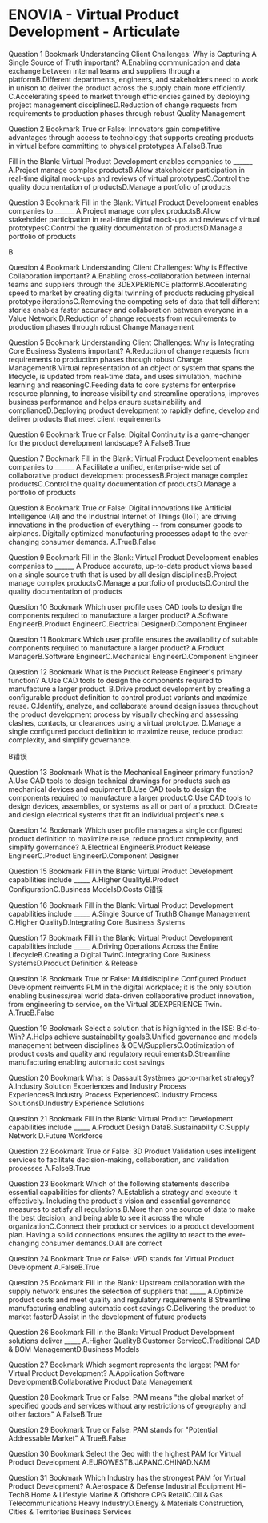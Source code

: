 
# ENOVIA - Virtual Product Development - Articulate


Question 1
Bookmark
Understanding Client Challenges:  Why is Capturing A Single Source of Truth important?
A.Enabling communication and data exchange between internal teams and suppliers through a platformB.Different departments, engineers, and stakeholders need to work in unison to deliver the product across the supply chain more efficiently. C.Accelerating speed to market through efficiencies gained by deploying project management disciplinesD.Reduction of change requests from requirements to production phases through robust Quality Management 


Question 2
Bookmark
True or False:  Innovators gain competitive advantages through access to technology that supports creating products in virtual before committing to physical prototypes
A.FalseB.True

Fill in the Blank: Virtual Product Development enables companies to ______
A.Project manage complex productsB.Allow stakeholder participation in real-time digital mock-ups and reviews of virtual prototypesC.Control the quality documentation of productsD.Manage a portfolio of products



Question 3
Bookmark
Fill in the Blank: Virtual Product Development enables companies to ______
A.Project manage complex productsB.Allow stakeholder participation in real-time digital mock-ups and reviews of virtual prototypesC.Control the quality documentation of productsD.Manage a portfolio of products

B


Question 4
Bookmark
Understanding Client Challenges:  Why is Effective Collaboration important?
A.Enabling cross-collaboration
between internal teams and suppliers through the 3DEXPERIENCE platformB.Accelerating speed to market by creating digital twinning of products reducing physical prototype iterationsC.Removing the competing sets of data that tell different stories enables faster accuracy and collaboration between everyone in a Value Network.D.Reduction of change requests from requirements to production phases through robust Change Management


Question 5
Bookmark
Understanding Client Challenges:  Why is Integrating Core Business Systems important?
A.Reduction of change requests from requirements to production phases through robust Change ManagementB.Virtual representation of an object or system that spans the lifecycle, is updated from real-time data, and uses simulation, machine learning and reasoningC.Feeding data to core systems for enterprise resource planning, to increase visibility and streamline operations, improves business performance and helps ensure sustainability and complianceD.Deploying product development to rapidly define, develop and deliver products that meet client requirements



Question 6
Bookmark
True or False: Digital Continuity is a game-changer for the product development landscape?
A.FalseB.True


Question 7
Bookmark
Fill in the Blank: Virtual Product Development enables companies to ______
A.Facilitate a unified, enterprise-wide set of collaborative product development processesB.Project manage complex productsC.Control the quality documentation of productsD.Manage a portfolio of products



Question 8
Bookmark
True or False: Digital innovations like Artificial Intelligence (AI) and the Industrial Internet of Things (IIoT) are driving innovations in the production of everything -- from consumer goods to airplanes. Digitally optimized manufacturing processes adapt to the ever-changing consumer demands.
A.TrueB.False



Question 9
Bookmark
Fill in the Blank: Virtual Product Development enables companies to ______
A.Produce accurate, up-to-date product views based on a single source truth that is used by all design disciplinesB.Project manage complex productsC.Manage a portfolio of productsD.Control the quality documentation of products


Question 10
Bookmark
Which user profile uses CAD tools to design the components required to manufacture a larger product?
A.Software EngineerB.Product EngineerC.Electrical DesignerD.Component Engineer


Question 11
Bookmark
Which user profile ensures the availability of suitable components required to manufacture a larger product?
A.Product ManagerB.Software EngineerC.Mechanical EngineerD.Component Engineer


Question 12
Bookmark
What is the Product Release Engineer's primary function?
A.Use CAD tools to design the components required to manufacture a larger product.
B.Drive product development by creating a configurable product definition to control product variants and maximize reuse.
C.Identify, analyze, and collaborate around design issues throughout the product development process by visually checking and assessing clashes, contacts, or clearances using a virtual prototype.
D.Manage a single configured product definition to maximize reuse, reduce product complexity, and simplify governance.

B错误



Question 13
Bookmark
What is the Mechanical Engineer primary function?
A.Use CAD tools to design technical drawings for products such as mechanical devices and equipment.B.Use CAD tools to design the components required to manufacture a larger product.C.Use CAD tools to design devices, assemblies, or systems as all or part of a product. D.Create and design electrical systems that fit an individual project's nee.s


Question 14
Bookmark
Which user profile manages a single configured product definition to maximize reuse, reduce product complexity, and simplify governance?
A.Electrical EngineerB.Product Release EngineerC.Product EngineerD.Component Designer


Question 15
Bookmark
Fill in the Blank: Virtual Product Development capabilities include _____
A.Higher QualityB.Product ConfigurationC.Business ModelsD.Costs
C错误

Question 16
Bookmark
Fill in the Blank: Virtual Product Development capabilities include _____
A.Single Source of TruthB.Change Management C.Higher QualityD.Integrating Core Business Systems


Question 17
Bookmark
Fill in the Blank: Virtual Product Development capabilities include _____
A.Driving Operations Across the Entire LifecycleB.Creating a Digital TwinC.Integrating Core Business SystemsD.Product Definition & Release



Question 18
Bookmark
True or False: Multidiscipline Configured Product Development reinvents PLM in the digital workplace;  it is the only solution enabling business/real world data-driven collaborative product innovation, from engineering to service, on the Virtual 3DEXPERIENCE Twin.
A.TrueB.False



Question 19
Bookmark
Select a solution that is highlighted in the ISE: Bid-to-Win?
A.Helps achieve sustainability goalsB.Unified governance and models management between disciplines & OEM/SuppliersC.Optimization of product costs and quality and regulatory requirementsD.Streamline manufacturing enabling automatic cost savings



Question 20
Bookmark
What is Dassault Systèmes go-to-market strategy?
A.Industry Solution Experiences and Industry Process ExperiencesB.Industry Process ExperiencesC.Industry Process SolutionsD.Industry Experience Solutions


Question 21
Bookmark
Fill in the Blank: Virtual Product Development capabilities include _____
A.Product Design DataB.Sustainability C.Supply Network D.Future Workforce


Question 22
Bookmark
True or False: 3D Product Validation uses intelligent services to facilitate decision-making, collaboration, and validation processes
A.FalseB.True



Question 23
Bookmark
 Which of the following statements describe essential capabilities for clients?
A.Establish a strategy and execute it effectively. Including the product's vision and essential governance measures to satisfy all regulations.B.More than one source of data to make the best decision, and being able to see it across the whole organizationC.Connect their product or services to a  product development plan. Having a solid connections ensures the agility to react to the ever-changing consumer demands.D.All are correct



Question 24
Bookmark
True or False:  VPD stands for Virtual Product Development
A.FalseB.True


Question 25
Bookmark
Fill in the Blank: Upstream collaboration with the supply network ensures the selection of suppliers that _____
A.Optimize product costs and meet quality and regulatory requirements B.Streamline manufacturing enabling automatic cost savings C.Delivering the product to market fasterD.Assist in the development of future products


Question 26
Bookmark
Fill in the Blank: Virtual Product Development solutions deliver _____
A.Higher QualityB.Customer ServiceC.Traditional CAD & BOM ManagementD.Business Models


Question 27
Bookmark
Which segment represents the largest PAM for Virtual Product Development?
A.Application Software DevelopmentB.Collaborative Product Data Management

Question 28
Bookmark
True or False:  PAM means "the global market of specified goods and services without any restrictions of geography and other factors"
A.FalseB.True


Question 29
Bookmark
True or False:  PAM stands for "Potential Addressable Market"
A.TrueB.False

Question 30
Bookmark
Select the Geo with the highest PAM for Virtual Product Development
A.EUROWESTB.JAPANC.CHINAD.NAM


Question 31
Bookmark
Which Industry has the strongest PAM for Virtual Product Development?
A.Aerospace & Defense
Industrial Equipment
Hi-TechB.Home & Lifestyle
Marine & Offshore
CPG RetailC.Oil & Gas
Telecommunications
Heavy IndustryD.Energy & Materials
Construction, Cities & Territories
Business Services
